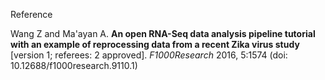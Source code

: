 Reference

Wang Z and Ma'ayan A. **An open RNA-Seq data analysis pipeline tutorial with an example of reprocessing data from a recent Zika virus study** [version 1; referees: 2 approved]. _F1000Research_ 2016, 5:1574 (doi: 10.12688/f1000research.9110.1)


